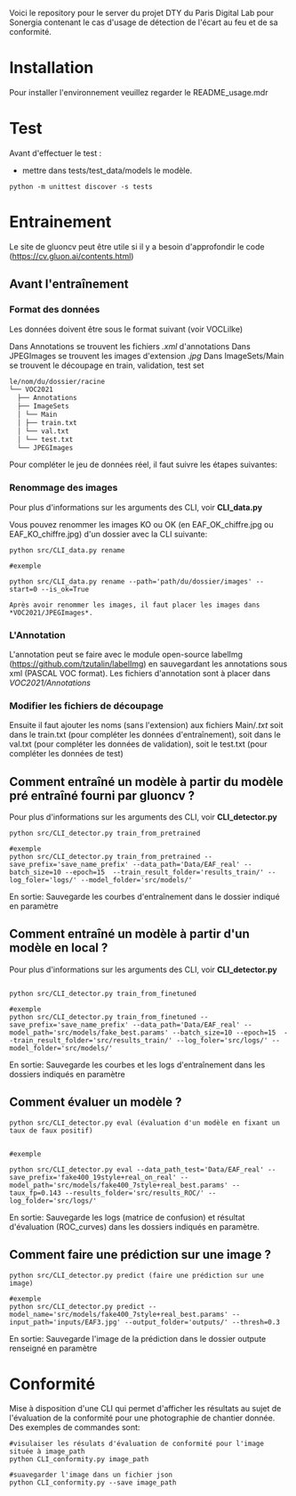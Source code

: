 Voici le repository pour le server du projet DTY du Paris Digital Lab pour Sonergia contenant le cas d'usage de détection de l'écart au feu et de sa conformité.

# Installation

Pour installer l'environnement veuillez regarder le README_usage.mdr


# Test

Avant d'effectuer le test :

- mettre dans tests/test_data/models le modèle.

```
python -m unittest discover -s tests
```

# Entrainement

Le site de gluoncv peut être utile si il y a besoin d'approfondir le code (https://cv.gluon.ai/contents.html)

## Avant l'entraînement

### Format des données

Les données doivent être sous le format suivant (voir VOCLilke)

Dans Annotations se trouvent les fichiers _.xml_ d'annotations
Dans JPEGImages se trouvent les images d'extension _.jpg_
Dans ImageSets/Main se trouvent le découpage en train, validation, test set

```bash
le/nom/du/dossier/racine
└── VOC2021
  ├── Annotations
  ├── ImageSets
  │ └── Main
  │ ├── train.txt
  │ └── val.txt
  │ └── test.txt
  └── JPEGImages
```

Pour compléter le jeu de données réel, il faut suivre les étapes suivantes:

### Renommage des images

Pour plus d'informations sur les arguments des CLI, voir **CLI_data.py**

Vous pouvez renommer les images KO ou OK (en EAF_OK_chiffre.jpg ou EAF_KO_chiffre.jpg) d'un dossier avec la CLI suivante:

```
python src/CLI_data.py rename 

#exemple

python src/CLI_data.py rename --path='path/du/dossier/images' --start=0 --is_ok=True

Après avoir renommer les images, il faut placer les images dans *VOC2021/JPEGImages*.
```

### L'Annotation

L'annotation peut se faire avec le module open-source labelImg (https://github.com/tzutalin/labelImg) en sauvegardant les annotations sous xml (PASCAL VOC format).
Les fichiers d'annotation sont à placer dans _VOC2021/Annotations_

### Modifier les fichiers de découpage

Ensuite il faut ajouter les noms (sans l'extension) aux fichiers Main/_.txt_ soit dans le train.txt (pour compléter les données d'entraînement), soit dans le val.txt (pour compléter les données de validation), soit le test.txt (pour compléter les données de test)

## Comment entraîné un modèle à partir du modèle pré entraîné fourni par gluoncv ?

Pour plus d'informations sur les arguments des CLI, voir **CLI_detector.py**

```
python src/CLI_detector.py train_from_pretrained

#exemple
python src/CLI_detector.py train_from_pretrained --save_prefix='save_name_prefix' --data_path='Data/EAF_real' --batch_size=10 --epoch=15  --train_result_folder='results_train/' --log_foler='logs/' --model_folder='src/models/'

```

En sortie:
Sauvegarde les courbes d'entraînement dans le dossier indiqué en paramètre

## Comment entraîné un modèle à partir d'un modèle en local ?

Pour plus d'informations sur les arguments des CLI, voir **CLI_detector.py**

```

python src/CLI_detector.py train_from_finetuned 

#exemple 
python src/CLI_detector.py train_from_finetuned --save_prefix='save_name_prefix' --data_path='Data/EAF_real' --model_path='src/models/fake_best.params' --batch_size=10 --epoch=15  --train_result_folder='src/results_train/' --log_foler='src/logs/' --model_folder='src/models/'

```

En sortie:
Sauvegarde les courbes et les logs d'entraînement dans les dossiers indiqués en paramètre

## Comment évaluer un modèle ?

```
python src/CLI_detector.py eval (évaluation d'un modèle en fixant un taux de faux positif)


#exemple

python src/CLI_detector.py eval --data_path_test='Data/EAF_real' --save_prefix='fake400_19style+real_on_real' --model_path='src/models/fake400_7style+real_best.params' --taux_fp=0.143 --results_folder='src/results_ROC/' --log_folder='src/logs/'
```

En sortie:
Sauvegarde les logs (matrice de confusion) et résultat d'évaluation (ROC_curves) dans les dossiers indiqués en paramètre.

## Comment faire une prédiction sur une image ?

```
python src/CLI_detector.py predict (faire une prédiction sur une image)

#exemple
python src/CLI_detector.py predict --model_name='src/models/fake400_7style+real_best.params' --input_path='inputs/EAF3.jpg' --output_folder='outputs/' --thresh=0.3

```

En sortie:
Sauvegarde l'image de la prédiction dans le dossier outpute renseigné en paramètre

# Conformité
Mise à disposition d'une CLI qui permet d'afficher les résultats au sujet de l'évaluation de la conformité pour une photographie de chantier donnée.
Des exemples de commandes sont:
```
#visulaiser les résulats d'évaluation de conformité pour l'image située à image_path
python CLI_conformity.py image_path

#suavegarder l'image dans un fichier json
python CLI_conformity.py --save image_path
```
